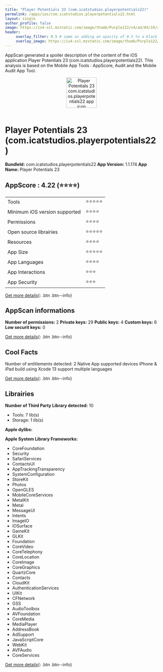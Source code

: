 ```yaml
---
title: "Player Potentials 23 (com.icatstudios.playerpotentials22)"
permalink: /apps/ios/com.icatstudios.playerpotentials22.html
layout: single
author_profile: false
image: https://is4-ssl.mzstatic.com/image/thumb/Purple122/v4/ad/84/19/ad841917-6ff6-9936-f589-7eeeb1385b3c/AppIcons-1x_U007emarketing-0-7-0-85-220.png/512x512bb.jpg
header: 
     overlay_filter: 0.5 # same as adding an opacity of 0.5 to a black background
     overlay_image: https://is4-ssl.mzstatic.com/image/thumb/Purple122/v4/ad/84/19/ad841917-6ff6-9936-f589-7eeeb1385b3c/AppIcons-1x_U007emarketing-0-7-0-85-220.png/512x512bb.jpg
---
```

AppScan generated a spoiler description of the content of the iOS application Player Potentials 23 (com.icatstudios.playerpotentials22). This analysis is based on the Mobile App Tools : AppScore, Audit and the Mobile Audit App Tool.

  
  
<div style="text-align: center;"><img src="https://is4-ssl.mzstatic.com/image/thumb/Purple122/v4/ad/84/19/ad841917-6ff6-9936-f589-7eeeb1385b3c/AppIcons-1x_U007emarketing-0-7-0-85-220.png/512x512bb.jpg" width="100" height="100" alt="Player Potentials 23 com.icatstudios.playerpotentials22 app icon"></div></br>
  
# Player Potentials 23 (com.icatstudios.playerpotentials22)

**BundleId:** com.icatstudios.playerpotentials22
**App Version:** 1.1.174
**App Name:** Player Potentials 23


## AppScore : 4.22 (⭐️⭐️⭐️⭐️) 

<table>
<tr><td> Tools </td><td> ⭐️⭐️⭐️⭐️⭐️ </td></tr>
<tr><td> Minimum iOS version supported </td><td> ⭐️⭐️⭐️⭐️ </td></tr>
<tr><td> Permissions </td><td> ⭐️⭐️⭐️⭐️ </td></tr>
<tr><td> Open source librairies </td><td> ⭐️⭐️⭐️⭐️⭐️ </td></tr>
<tr><td> Resources </td><td> ⭐️⭐️⭐️⭐️ </td></tr>
<tr><td> App Size </td><td> ⭐️⭐️⭐️⭐️⭐️ </td></tr>
<tr><td> App Languages </td><td> ⭐️⭐️⭐️⭐️ </td></tr>
<tr><td> App Interactions </td><td> ⭐️⭐️⭐️ </td></tr>
<tr><td> App Security </td><td> ⭐️⭐️⭐️ </td></tr>
</table>

[Get more details](/pricing.html){: .btn .btn--info}  
  
## AppScan informations 

**Number of permissions:** 2
**Private keys:** 29
**Public keys:** 4
**Custom keys:** 6
**Low securit keys:** 0
  
[Get more details](/pricing.html){: .btn .btn--info}

## Cool Facts

Number of entitlements detected: 2
Native App
supported devices iPhone & iPad
build using Xcode 13
support multiple languages
  
[Get more details](/pricing.html){: .btn .btn--info}

## Librairies 
**Number of Third Party Library detected:** 10
- Tools: 7 lib(s)
- Storage: 1 lib(s)

**Apple dylibs:**


**Apple System Library Frameworks:**
- CoreFoundation
- Security
- SafariServices
- ContactsUI
- AppTrackingTransparency
- SystemConfiguration
- StoreKit
- Photos
- OpenGLES
- MobileCoreServices
- MetalKit
- Metal
- MessageUI
- Intents
- ImageIO
- IOSurface
- GameKit
- GLKit
- Foundation
- CoreVideo
- CoreTelephony
- CoreLocation
- CoreImage
- CoreGraphics
- QuartzCore
- Contacts
- CloudKit
- AuthenticationServices
- UIKit
- CFNetwork
- GSS
- AudioToolbox
- AVFoundation
- CoreMedia
- MediaPlayer
- AddressBook
- AdSupport
- JavaScriptCore
- WebKit
- AVFAudio
- CoreServices


  
[Get more details](/pricing.html){: .btn .btn--info}

